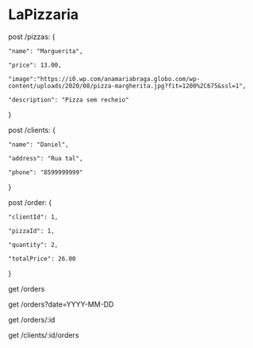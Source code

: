 # LaPizzaria
post /pizzas: 
{

    "name": "Marguerita",
    
    "price": 13.00,
    
    "image":"https://i0.wp.com/anamariabraga.globo.com/wp-content/uploads/2020/08/pizza-margherita.jpg?fit=1200%2C675&ssl=1",
    
    "description": "Pizza sem recheio"
    
}

post /clients: {

    "name": "Daniel",
    
    "address": "Rua tal",
    
    "phone": "8599999999"
    
}

post /order: {

    "clientId": 1,
    
    "pizzaId": 1,
    
    "quantity": 2,
    
    "totalPrice": 26.00
    
}

get /orders

get /orders?date=YYYY-MM-DD

get /orders/:id

get /clients/:id/orders
